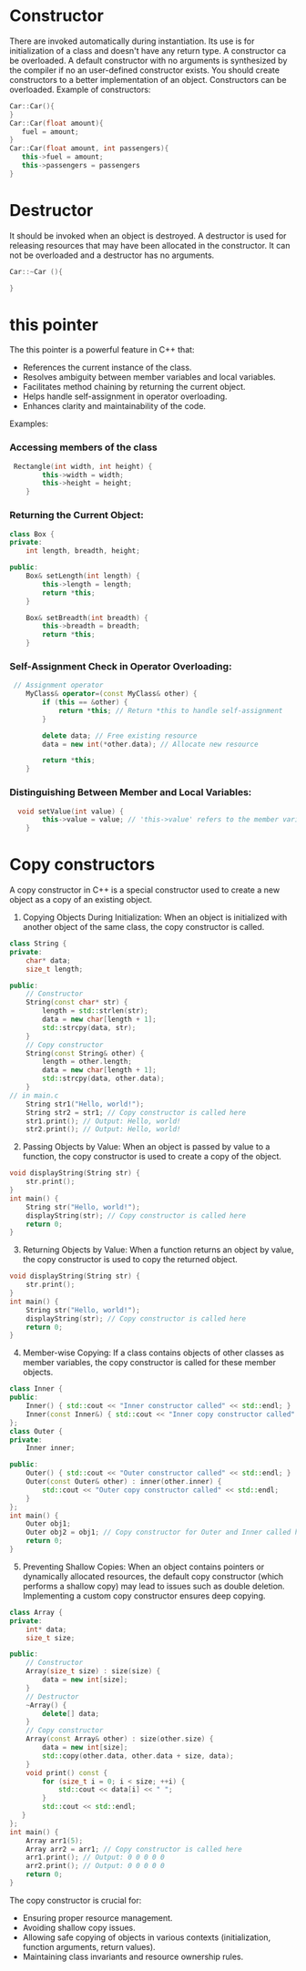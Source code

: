 # Constructor
There are invoked automatically during instantiation. Its use is for initialization of a class and doesn't have any return type. A constructor ca be overloaded. 
A default constructor with no arguments is synthesized by the compiler if no an user-defined constructor exists. You should create constructors to a better implementation of an object. Constructors can be overloaded.
Example of constructors:
```c++
Car::Car(){   
}
Car::Car(float amount){
   fuel = amount;   
}
Car::Car(float amount, int passengers){
   this->fuel = amount; 
   this->passengers = passengers  
}
```

# Destructor 
It should be invoked when an object is destroyed. A destructor is used for releasing resources that may have been allocated in the constructor. It can not be overloaded and a destructor has no arguments. 

```c++
Car::~Car (){

}
```
# **this** pointer
The this pointer is a powerful feature in C++ that:   
- References the current instance of the class.
- Resolves ambiguity between member variables and local variables.
- Facilitates method chaining by returning the current object.
- Helps handle self-assignment in operator overloading.
- Enhances clarity and maintainability of the code.

Examples:  
### Accessing members of the class
``` c++
 Rectangle(int width, int height) {
        this->width = width;
        this->height = height;
    }
```
### Returning the Current Object:
``` c++
class Box {
private:
    int length, breadth, height;

public:
    Box& setLength(int length) {
        this->length = length;
        return *this;
    }

    Box& setBreadth(int breadth) {
        this->breadth = breadth;
        return *this;
    }
```
### Self-Assignment Check in Operator Overloading:
```c++
 // Assignment operator
    MyClass& operator=(const MyClass& other) {
        if (this == &other) {
            return *this; // Return *this to handle self-assignment
        }

        delete data; // Free existing resource
        data = new int(*other.data); // Allocate new resource

        return *this;
    }
```
### Distinguishing Between Member and Local Variables:
```c++
  void setValue(int value) {
        this->value = value; // 'this->value' refers to the member variable
    }
```

# Copy constructors
A copy constructor in C++ is a special constructor used to create a new object as a copy of an existing object. 
1. Copying Objects During Initialization:
When an object is initialized with another object of the same class, the copy constructor is called.
```c++
class String {
private:
    char* data;
    size_t length;

public:
    // Constructor
    String(const char* str) {
        length = std::strlen(str);
        data = new char[length + 1];
        std::strcpy(data, str);
    }   
    // Copy constructor
    String(const String& other) {
        length = other.length;
        data = new char[length + 1];
        std::strcpy(data, other.data);
    }
// in main.c
    String str1("Hello, world!");
    String str2 = str1; // Copy constructor is called here
    str1.print(); // Output: Hello, world!
    str2.print(); // Output: Hello, world!
```
2. Passing Objects by Value:
When an object is passed by value to a function, the copy constructor is used to create a copy of the object.
```c++ 
void displayString(String str) {
    str.print();
}
int main() {
    String str("Hello, world!");
    displayString(str); // Copy constructor is called here
    return 0;
}
```
3. Returning Objects by Value:
When a function returns an object by value, the copy constructor is used to copy the returned object.
```c++
void displayString(String str) {
    str.print();
}
int main() {
    String str("Hello, world!");
    displayString(str); // Copy constructor is called here
    return 0;
}
```
4. Member-wise Copying:
If a class contains objects of other classes as member variables, the copy constructor is called for these member objects.
```c++
class Inner {
public:
    Inner() { std::cout << "Inner constructor called" << std::endl; }
    Inner(const Inner&) { std::cout << "Inner copy constructor called" << std::endl; }
};
class Outer {
private:
    Inner inner;

public:
    Outer() { std::cout << "Outer constructor called" << std::endl; }
    Outer(const Outer& other) : inner(other.inner) {
        std::cout << "Outer copy constructor called" << std::endl;
    }
};
int main() {
    Outer obj1;
    Outer obj2 = obj1; // Copy constructor for Outer and Inner called here
    return 0;
}
``` 
5. Preventing Shallow Copies:
When an object contains pointers or dynamically allocated resources, the default copy constructor (which performs a shallow copy) may lead to issues such as double deletion. Implementing a custom copy constructor ensures deep copying.
```c++
class Array {
private:
    int* data;
    size_t size;

public:
    // Constructor
    Array(size_t size) : size(size) {
        data = new int[size];
    }
    // Destructor
    ~Array() {
        delete[] data;
    }
    // Copy constructor
    Array(const Array& other) : size(other.size) {
        data = new int[size];
        std::copy(other.data, other.data + size, data);
    }
    void print() const {
        for (size_t i = 0; i < size; ++i) {
            std::cout << data[i] << " ";
        }
        std::cout << std::endl;
   }
};
int main() {
    Array arr1(5);
    Array arr2 = arr1; // Copy constructor is called here
    arr1.print(); // Output: 0 0 0 0 0
    arr2.print(); // Output: 0 0 0 0 0
    return 0;
}
```



The copy constructor is crucial for:
- Ensuring proper resource management.
- Avoiding shallow copy issues.
- Allowing safe copying of objects in various contexts (initialization, function arguments, return values).
- Maintaining class invariants and resource ownership rules.

